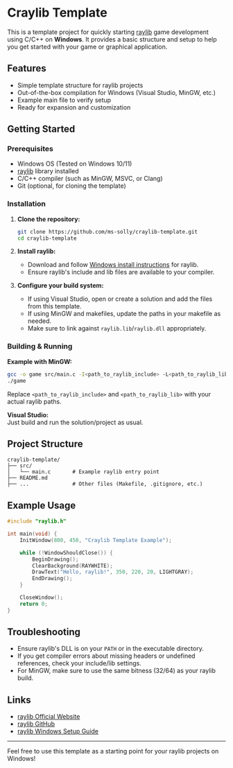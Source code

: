# Craylib Template

This is a template project for quickly starting [raylib](https://www.raylib.com/) game development using C/C++ on **Windows**. It provides a basic structure and setup to help you get started with your game or graphical application.

## Features

- Simple template structure for raylib projects
- Out-of-the-box compilation for Windows (Visual Studio, MinGW, etc.)
- Example main file to verify setup
- Ready for expansion and customization

## Getting Started

### Prerequisites

- Windows OS (Tested on Windows 10/11)
- [raylib](https://github.com/raysan5/raylib) library installed
- C/C++ compiler (such as MinGW, MSVC, or Clang)
- Git (optional, for cloning the template)

### Installation

1. **Clone the repository:**
   ```sh
   git clone https://github.com/ms-solly/craylib-template.git
   cd craylib-template
   ```
2. **Install raylib:**
   - Download and follow [Windows install instructions](https://github.com/raysan5/raylib/wiki/Working-on-Windows) for raylib.
   - Ensure raylib's include and lib files are available to your compiler.

3. **Configure your build system:**
   - If using Visual Studio, open or create a solution and add the files from this template.
   - If using MinGW and makefiles, update the paths in your makefile as needed.
   - Make sure to link against `raylib.lib`/`raylib.dll` appropriately.

### Building & Running

**Example with MinGW:**
```sh
gcc -o game src/main.c -I<path_to_raylib_include> -L<path_to_raylib_lib> -lraylib -lopengl32 -lgdi32 -lwinmm
./game
```
Replace `<path_to_raylib_include>` and `<path_to_raylib_lib>` with your actual raylib paths.

**Visual Studio:**  
Just build and run the solution/project as usual.

## Project Structure

```
craylib-template/
├── src/
│   └── main.c       # Example raylib entry point
├── README.md
├── ...              # Other files (Makefile, .gitignore, etc.)
```

## Example Usage

```c
#include "raylib.h"

int main(void) {
    InitWindow(800, 450, "Craylib Template Example");

    while (!WindowShouldClose()) {
        BeginDrawing();
        ClearBackground(RAYWHITE);
        DrawText("Hello, raylib!", 350, 220, 20, LIGHTGRAY);
        EndDrawing();
    }

    CloseWindow();
    return 0;
}
```

## Troubleshooting

- Ensure raylib's DLL is on your `PATH` or in the executable directory.
- If you get compiler errors about missing headers or undefined references, check your include/lib settings.
- For MinGW, make sure to use the same bitness (32/64) as your raylib build.

## Links

- [raylib Official Website](https://www.raylib.com/)
- [raylib GitHub](https://github.com/raysan5/raylib)
- [raylib Windows Setup Guide](https://github.com/raysan5/raylib/wiki/Working-on-Windows)

---

Feel free to use this template as a starting point for your raylib projects on Windows!
